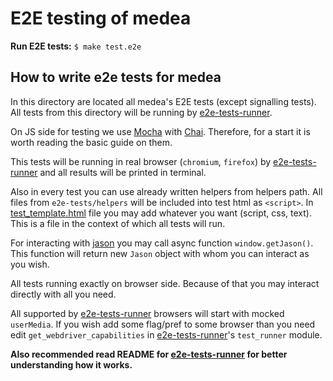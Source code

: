 E2E testing of medea
====================

__Run E2E tests:__ `$ make test.e2e`




## How to write e2e tests for medea

In this directory are located all medea's E2E tests (except signalling tests).
All tests from this directory will be running by [e2e-tests-runner]. 

On JS side for testing we use [Mocha] with [Chai].
Therefore, for a start it is worth reading the basic guide on them.

This tests will be running in real browser (`chromium`, `firefox`) by
[e2e-tests-runner] and all results will be printed in terminal.

Also in every test you can use already written helpers from helpers path.
All files from `e2e-tests/helpers` will be included into test html as `<script>`.
In [test_template.html] file you may add whatever you want (script, css, text). 
This is a file in the context of which all tests will run.

For interacting with [jason] you may call async function `window.getJason()`.
This function will return new `Jason` object with whom you can interact as you wish.

All tests running exactly on browser side. Because of that you may interact directly
with all you need.

All supported by [e2e-tests-runner] browsers will start with mocked `userMedia`.
If you wish add some flag/pref to some browser than you need edit 
`get_webdriver_capabilities` in [e2e-tests-runner]'s `test_runner` module.

__Also recommended read README for [e2e-tests-runner] for better understanding how
it works.__




[e2e-tests-runner]: https://github.com/instrumentisto/medea/tree/master/crates/e2e-tests-runner
[jason]: https://github.com/instrumentisto/medea/tree/master/jason
[Mocha]: https://mochajs.org/
[Chai]: https://www.chaijs.com/
[test_template.html]: https://github.com/instrumentisto/medea/blob/master/crates/e2e-tests-runner/test_template.html
